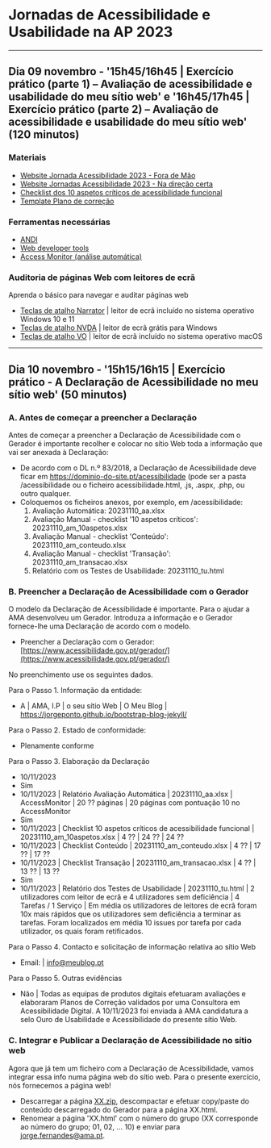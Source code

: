 
# Jornadas de Acessibilidade e Usabilidade na AP 2023

<hr>

## Dia 09 novembro - '15h45/16h45 | Exercício prático (parte 1) – Avaliação de acessibilidade e usabilidade do meu sítio web' e '16h45/17h45 | Exercício prático (parte 2) – Avaliação de acessibilidade e usabilidade do meu sítio web' (120 minutos)

### Materiais
-  [Website Jornada Acessibilidade 2023 - Fora de Mão](https://amagovpt.github.io/a11yfm/exercicio/original/index.html)
-  [Website Jornadas Acessibilidade 2023 - Na direção certa](https://amagovpt.github.io/a11yfm/exercicio/corrigido/index.html)
-  [Checklist dos 10 aspetos críticos de acessibilidade funcional](checklist-10aspetos.html)
-  [Template Plano de correção](ficheiros/template-relatorio.pdf)

### Ferramentas necessárias
- [ANDI](https://www.ssa.gov/accessibility/andi/help/install.html)
- [Web developer tools](https://chrome.google.com/webstore/detail/web-developer/bfbameneiokkgbdmiekhjnmfkcnldhhm)
- [Access Monitor (análise automática)](https://accessmonitor.acessibilidade.gov.pt/)

### Auditoria de páginas Web com leitores de ecrã

Aprenda o básico para navegar e auditar páginas web

- [Teclas de atalho Narrator](narrador.md) \| leitor de ecrã incluído no sistema operativo Windows 10 e 11
- [Teclas de atalho NVDA](nvda.md) \| leitor de ecrã grátis para Windows
- [Teclas de atalho VO](vo.md) \| leitor de ecrã incluído no sistema operativo macOS

<hr>

## Dia 10 novembro - '15h15/16h15 | Exercício prático - A Declaração de Acessibilidade no meu sítio web' (50 minutos)

### A. Antes de começar a preencher a Declaração

Antes de começar a preencher a Declaração de Acessibilidade com o Gerador é importante recolher e colocar no sítio Web toda a informação que vai ser anexada à Declaração:

- De acordo com o DL n.º 83/2018, a Declaração de Acessibilidade deve ficar em https://dominio-do-site.pt/acessibilidade (pode ser a pasta /acessibilidade ou o ficheiro acessibilidade.html, .js, .aspx, .php, ou outro qualquer.
- Coloquemos os ficheiros anexos, por exemplo, em /acessibilidade:
  1. Avaliação Automática: 20231110_aa.xlsx
  2. Avaliação Manual - checklist '10 aspetos críticos': 20231110_am_10aspetos.xlsx
  3. Avaliação Manual - checklist 'Conteúdo': 20231110_am_conteudo.xlsx
  4. Avaliação Manual - checklist 'Transação': 20231110_am_transacao.xlsx
  5. Relatório com os Testes de Usabilidade: 20231110_tu.html

### B. Preencher a Declaração de Acessibilidade com o Gerador

O modelo da Declaração de Acessibilidade é importante. Para o ajudar a AMA desenvolveu um Gerador. Introduza a informação e o Gerador fornece-lhe uma Declaração de acordo com o modelo.

- Preencher a Declaração com o Gerador: [https://www.acessibilidade.gov.pt/gerador/](https://www.acessibilidade.gov.pt/gerador/)

No preenchimento use os seguintes dados.

Para o Passo 1. Informação da entidade:

- A | AMA, I.P | o seu sítio Web | O Meu Blog | https://jorgeponto.github.io/bootstrap-blog-jekyll/

Para o Passo 2. Estado de conformidade:

- Plenamente conforme

Para o Passo 3. Elaboração da Declaração

- 10/11/2023
- Sim
- 10/11/2023 | Relatório Avaliação Automática | 20231110_aa.xlsx | AccessMonitor | 20 ?? páginas | 20 páginas com pontuação 10 no AccessMonitor
- Sim
- 10/11/2023 | Checklist 10 aspetos críticos de acessibilidade funcional | 20231110_am_10aspetos.xlsx | 4 ?? | 24 ?? | 24 ??
- 10/11/2023 | Checklist Conteúdo | 20231110_am_conteudo.xlsx | 4 ?? | 17 ?? | 17 ??
- 10/11/2023 | Checklist Transação | 20231110_am_transacao.xlsx | 4 ?? | 13 ?? | 13 ??
- Sim
- 10/11/2023 | Relatório dos Testes de Usabilidade | 20231110_tu.html | 2 utilizadores com leitor de ecrã e 4 utilizadores sem deficiência | 4 Tarefas / 1 Serviço | Em média os utilizadores de leitores de ecrã foram 10x mais rápidos que os utilizadores sem deficiência a terminar as tarefas. Foram localizados em média 10 issues por tarefa por cada utilizador, os quais foram retificados.

Para o Passo 4. Contacto e solicitação de informação relativa ao sítio Web

- Email: | info@meublog.pt

Para o Passo 5. Outras evidências

- Não | Todas as equipas de produtos digitais efetuaram avaliações e elaboraram Planos de Correção validados por uma Consultora em Acessibilidade Digital. A 10/11/2023 foi enviada à AMA candidatura a selo Ouro de Usabilidade e Acessibilidade do presente sítio Web. 

### C. Integrar e Publicar a Declaração de Acessibilidade no sítio web

Agora que já tem um ficheiro com a Declaração de Acessibilidade, vamos integrar essa info numa página web do sítio web. Para o presente exercício, nós fornecemos a página web!

- Descarregar a página [XX.zip](https://jorgeponto.github.io/bootstrap-blog-jekyll/acessibilidade/XX.zip), descompactar e efetuar copy/paste do conteúdo descarregado do Gerador para a página XX.html.
- Renomear a página 'XX.html' com o número do grupo (XX corresponde ao número do grupo; 01, 02, ... 10) e enviar para [jorge.fernandes@ama.pt](mailto:jorge.fernandes@ama.pt).
